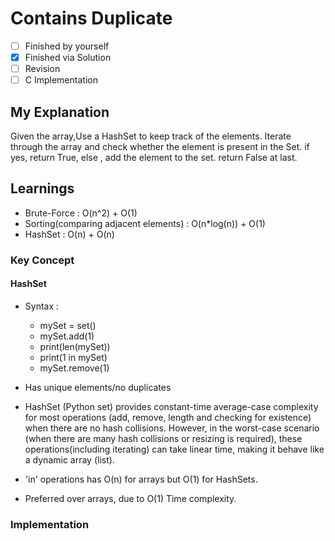 # Contains Duplicate

- [ ] Finished by yourself
- [x] Finished via Solution
- [ ] Revision
- [ ] C Implementation

## My Explanation

Given the array,Use a HashSet to keep track of the elements.
Iterate through the array and check whether the element is present in the Set.
if yes, return True, else , add the element to the set.
return False at last.

## Learnings

- Brute-Force : O(n^2) + O(1)
- Sorting(comparing adjacent elements) : O(n\*log(n)) + O(1)
- HashSet : O(n) + O(n)

### Key Concept

#### HashSet

- Syntax :

  - mySet = set()
  - mySet.add(1)
  - print(len(mySet))
  - print(1 in mySet)
  - mySet.remove(1)

- Has unique elements/no duplicates
- HashSet (Python set) provides constant-time average-case complexity for most operations (add, remove, length and checking for existence) when there are no hash collisions. However, in the worst-case scenario (when there are many hash collisions or resizing is required), these operations(including iterating) can take linear time, making it behave like a dynamic array (list).
- 'in' operations has O(n) for arrays but O(1) for HashSets.
- Preferred over arrays, due to O(1) Time complexity.

### Implementation
